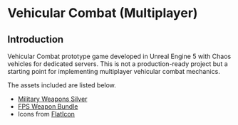 # Vehicular Combat (Multiplayer)
## Introduction
Vehicular Combat prototype game developed in Unreal Engine 5 with Chaos vehicles for dedicated servers.
This is not a production-ready project but a starting point for implementing multiplayer vehicular combat mechanics.

The assets included are listed below.
- [Military Weapons Silver](https://www.unrealengine.com/marketplace/en-US/product/military-weapons-silver)
- [FPS Weapon Bundle](https://www.unrealengine.com/marketplace/en-US/product/fps-weapon-bundle)
- Icons from [FlatIcon](https://www.flaticon.com/)
